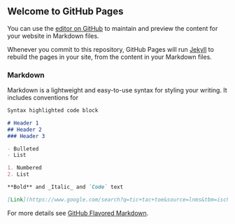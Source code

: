 ## Welcome to GitHub Pages

You can use the [editor on GitHub](https://github.com/ALTAFUR-RAHMAN/Tic_Tac_Toe/edit/master/README.md) to maintain and preview the content for your website in Markdown files.

Whenever you commit to this repository, GitHub Pages will run [Jekyll](https://jekyllrb.com/) to rebuild the pages in your site, from the content in your Markdown files.

### Markdown

Markdown is a lightweight and easy-to-use syntax for styling your writing. It includes conventions for

```markdown
Syntax highlighted code block

# Header 1
## Header 2
### Header 3

- Bulleted
- List

1. Numbered
2. List

**Bold** and _Italic_ and `Code` text

[Link](https://www.google.com/search?q=tic+tac+toe&source=lnms&tbm=isch&sa=X&ved=0ahUKEwjCj_v4hsbhAhUBE4gKHW2ZCDoQ_AUIDigB&biw=1242&bih=553#imgdii=irybU-_tQHi_eM:&imgrc=UXh17z6rL-c02M:) and ![Image](src)
```

For more details see [GitHub Flavored Markdown](https://guides.github.com/features/mastering-markdown/).


